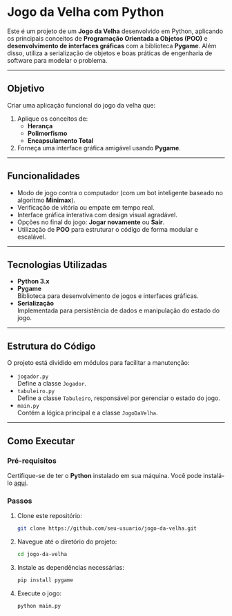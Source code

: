 # Jogo da Velha com Python 

Este é um projeto de um **Jogo da Velha** desenvolvido em Python, aplicando os principais conceitos de **Programação Orientada a Objetos (POO)** e **desenvolvimento de interfaces gráficas** com a biblioteca **Pygame**. Além disso, utiliza a serialização de objetos e boas práticas de engenharia de software para modelar o problema.

---

##  Objetivo

Criar uma aplicação funcional do jogo da velha que:  
1. Aplique os conceitos de:
   - **Herança**
   - **Polimorfismo**
   - **Encapsulamento Total**
2. Forneça uma interface gráfica amigável usando **Pygame**.

---

##  Funcionalidades
- Modo de jogo contra o computador (com um bot inteligente baseado no algoritmo **Minimax**).
- Verificação de vitória ou empate em tempo real.
- Interface gráfica interativa com design visual agradável.
- Opções no final do jogo: **Jogar novamente** ou **Sair**.
- Utilização de **POO** para estruturar o código de forma modular e escalável.

---



##  Tecnologias Utilizadas

- **Python 3.x**
- **Pygame**  
  Biblioteca para desenvolvimento de jogos e interfaces gráficas.
- **Serialização**  
  Implementada para persistência de dados e manipulação do estado do jogo.

---

##  Estrutura do Código

O projeto está dividido em módulos para facilitar a manutenção:
- `jogador.py`  
  Define a classe `Jogador`.
- `tabuleiro.py`  
  Define a classe `Tabuleiro`, responsável por gerenciar o estado do jogo.
- `main.py`  
  Contém a lógica principal e a classe `JogoDaVelha`.

---

##  Como Executar

### Pré-requisitos
Certifique-se de ter o **Python** instalado em sua máquina. Você pode instalá-lo [aqui](https://www.python.org/downloads/).  

### Passos
1. Clone este repositório:
   ```bash
   git clone https://github.com/seu-usuario/jogo-da-velha.git
2. Navegue até o diretório do projeto:
   ```bash
   cd jogo-da-velha
3. Instale as dependências necessárias:
   ```bash
   pip install pygame
4. Execute o jogo:
   ```bash
   python main.py
   

